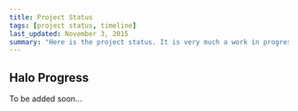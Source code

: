 ```yaml
---
title: Project Status
tags: [project status, timeline]
last_updated: November 3, 2015
summary: "Here is the project status. It is very much a work in progress as data is being produced at a rapid rate."
---
```



## Halo Progress

To be added soon...
